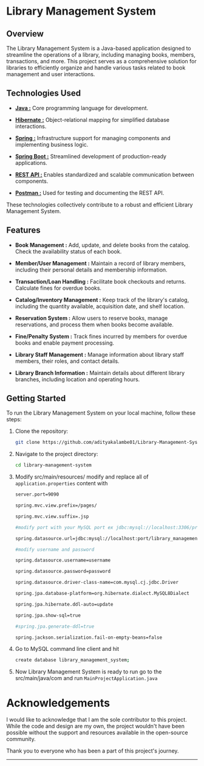﻿# Library Management System
## Overview

The Library Management System is a Java-based application designed to streamline the operations of a library, including managing books, members, transactions, and more. This project serves as a comprehensive solution for libraries to efficiently organize and handle various tasks related to book management and user interactions.

## Technologies Used

- [**Java :**](https://www.java.com) Core programming language for development.

- [**Hibernate :**](https://hibernate.org) Object-relational mapping for simplified database interactions.

- [**Spring :**](https://spring.io) Infrastructure support for managing components and implementing business logic.

- [**Spring Boot :**](https://spring.io/projects/spring-boot) Streamlined development of production-ready applications.

- [**REST API :**](https://restfulapi.net) Enables standardized and scalable communication between components.

- [**Postman :**](https://www.postman.com) Used for testing and documenting the REST API.

These technologies collectively contribute to a robust and efficient Library Management System.

## Features

- **Book Management :** Add, update, and delete books from the catalog. Check the availability status of each book.

- **Member/User Management :** Maintain a record of library members, including their personal details and membership information.

- **Transaction/Loan Handling :** Facilitate book checkouts and returns. Calculate fines for overdue books.

- **Catalog/Inventory Management :** Keep track of the library's catalog, including the quantity available, acquisition date, and shelf location.

- **Reservation System :** Allow users to reserve books, manage reservations, and process them when books become available.

- **Fine/Penalty System :** Track fines incurred by members for overdue books and enable payment processing.

- **Library Staff Management :** Manage information about library staff members, their roles, and contact details.

- **Library Branch Information :** Maintain details about different library branches, including location and operating hours.

## Getting Started

To run the Library Management System on your local machine, follow these steps:

1. Clone the repository:
   ```bash
   git clone https://github.com/adityakalambe01/Library-Management-System.git
    ```
   
2. Navigate to the project directory:
    ``` bash
   cd library-management-system
   ```
   
3. Modify src/main/resources/ modify and replace all of ```application.properties``` content with
   ```bash
   server.port=9090
   
   spring.mvc.view.prefix=/pages/
   
   spring.mvc.view.suffix=.jsp
   
   #modify port with your MySQL port ex jdbc:mysql://localhost:3306/project
   
   spring.datasource.url=jdbc:mysql://localhost:port/library_management_system
   
   #modify username and password
   
   spring.datasource.username=username
   
   spring.datasource.password=password
   
   spring.datasource.driver-class-name=com.mysql.cj.jdbc.Driver
   
   spring.jpa.database-platform=org.hibernate.dialect.MySQL8Dialect
   
   spring.jpa.hibernate.ddl-auto=update
   
   spring.jpa.show-sql=true
   
   #spring.jpa.generate-ddl=true
   
   spring.jackson.serialization.fail-on-empty-beans=false
   
4. Go to MySQL command line client and hit
   ```bash 
   create database library_management_system;
   
5. Now Library Management System is ready to run go to the src/main/java/com and run ```MainProjectApplication.java```

# Acknowledgements

I would like to acknowledge that I am the sole contributor to this project. While the code and design are my own, the project wouldn't have been possible without the support and resources available in the open-source community.

Thank you to everyone who has been a part of this project's journey.

---

